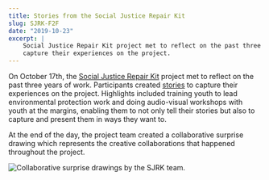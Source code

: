 ```yaml
---
title: Stories from the Social Justice Repair Kit
slug: SJRK-F2F
date: "2019-10-23"
excerpt: |
    Social Justice Repair Kit project met to reflect on the past three years of work. Participants created stories to
    capture their experiences on the project.
---
```


On <time datetime="2019-10-17">October 17th</time>, the [Social Justice Repair Kit](https://www.sojustrepairit.org/)
project met to reflect on the past three years of work. Participants created [stories](http://stories.sojustrepairit.org/)
to capture their experiences on the project. Highlights included training youth to lead environmental protection work
and doing audio-visual workshops with youth at the margins, enabling them to not only tell their stories but also to
capture and present them in ways they want to.

At the end of the day, the project team created a collaborative surprise drawing which represents
the creative collaborations that happened throughout the project.

![Collaborative surprise drawings by the SJRK team.](/assets/media/SJRK_Drawing.png)
